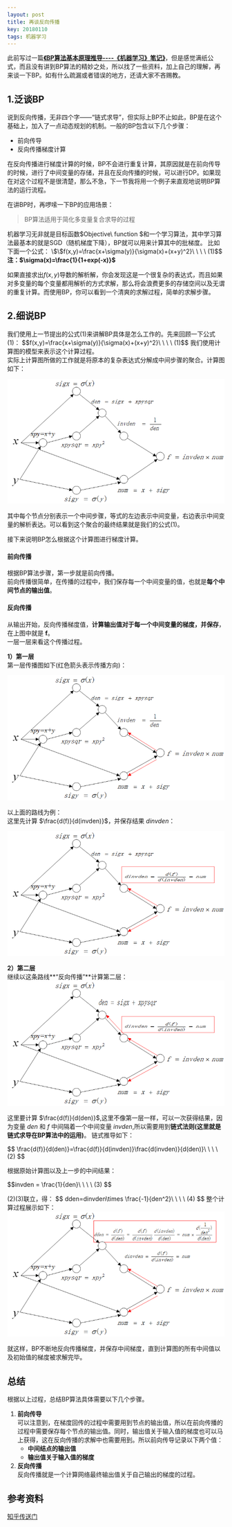 ```yaml
---
layout: post
title: 再谈反向传播
key: 20180110
tags: 机器学习
---
```


此前写过一篇[**《BP算法基本原理推导----《机器学习》笔记》**](http://www.cnblogs.com/HolyShine/p/6413653.html)，但是感觉满纸公式，而且没有讲到BP算法的精妙之处，所以找了一些资料，加上自己的理解，再来谈一下BP。如有什么疏漏或者错误的地方，还请大家不吝赐教。
## 1.泛谈BP
说到反向传播，无非四个字——“链式求导”，但实际上BP不止如此，BP是在这个基础上，加入了一点动态规划的机制。一般的BP包含以下几个步骤：
- 前向传导
- 反向传播梯度计算

在反向传播进行梯度计算的时候，BP不会进行重复计算，其原因就是在前向传导的时候，进行了中间变量的存储，并且在反向传播的时候，可以进行DP。如果现在对这个过程不是很清楚，那么不急，下一节我将用一个例子来直观地说明BP算法的运行流程。  

在讲BP时，再啰嗦一下BP的应用场景：
>BP算法适用于简化多变量复合求导的过程  

机器学习无非就是目标函数$Objective\ function $和一个学习算法，其中学习算法最基本的就是SGD（随机梯度下降），BP就可以用来计算其中的批梯度。  
比如下面一个公式：
\$\$f(x,y)=\frac{x+\sigma(y)}{\sigma(x)+(x+y)^2}\ \ \ \ (1)$$
**注：$\sigma(x)=\frac{1}{1+exp(-x)}$**  

如果直接求出$f(x,y)$导数的解析解，你会发现这是一个很复杂的表达式，而且如果对多变量的每个变量都用解析的方式求解，那么将会浪费更多的存储空间以及无谓的重复计算。而使用BP，你可以看到一个清爽的求解过程，简单的求解步骤。

## 2.细说BP
我们使用上一节提出的公式(1)来讲解BP具体是怎么工作的。先来回顾一下公式(1)：
\$\$f(x,y)=\frac{x+\sigma(y)}{\sigma(x)+(x+y)^2}\ \ \ \ (1)$$
我们使用计算图的模型来表示这个计算过程。  
实际上计算图所做的工作就是将原本的复杂表达式分解成中间步骤的聚合。计算图如下：

![BP.PNG](https://github.com/Holy-Shine/MarkdownPhotos/blob/master/NN/BP.png?raw=true)

其中每个节点分别表示一个中间步骤，等式的左边表示中间变量，右边表示中间变量的解析表达。可以看到这个聚合的最终结果就是我们的公式(1)。   

接下来说明BP怎么根据这个计算图进行梯度计算。
#### 前向传播
根据BP算法步骤，第一步就是前向传播。  
前向传播很简单，在传播的过程中，我们保存每一个中间变量的值，也就是**每个中间节点的输出值**。
#### 反向传播
从输出开始，反向传播梯度值，**计算输出值对于每一个中间变量的梯度，并保存**，在上图中就是 **f**。  
一层一层来看这个传播过程。  

**1）第一层**  
第一层传播图如下(红色箭头表示传播方向)：  

![BP_1](https://github.com/Holy-Shine/MarkdownPhotos/blob/master/NN/BP_1.png?raw=true)

以上面的路线为例：  
这里先计算 $\frac{d(f)}{d(invden)}$，并保存结果 $dinvden$：  

![BP_1_end](https://github.com/Holy-Shine/MarkdownPhotos/blob/master/NN/BP_1_end.png?raw=true)  

**2）第二层**  
继续以这条路线**“反向传播”**计算第二层：  
![BP_2](https://github.com/Holy-Shine/MarkdownPhotos/blob/master/NN/BP_2.png?raw=true)    

这里要计算 $\frac{d(f)}{d(den)}$,这里不像第一层一样，可以一次获得结果，因为变量 $den$ 和 $f$ 中间隔着一个中间变量 $invden$,所以需要用到**链式法则(这里就是链式求导在BP算法中的运用)**。 链式推导如下：

\$\$ \frac{d(f)}{d(den)}=\frac{d(f)}{d(invden)}\frac{d(invden)}{d(den)}\ \ \ \ (2) $$

根据原始计算图以及上一步的中间结果：   

\$\$invden = \frac{1}{den}\ \ \ \ (3) $$

(2)(3)联立，得：
\$\$ dden=dinvden\times \frac{-1}{den^2}\ \ \ \ (4) $$
整个计算过程展示如下：  
![BP_2_end](https://github.com/Holy-Shine/MarkdownPhotos/blob/master/NN/BP_2_end.png?raw=true)

就这样，BP不断地反向传播梯度，并保存中间梯度，直到计算图的所有中间值以及初始值的梯度被求解完毕。
## 总结
根据以上过程，总结BP算法具体需要以下几个步骤。
1. **前向传导**  
可以注意到，在梯度回传的过程中需要用到节点的输出值，所以在前向传播的过程中需要保存每个节点的输出值。同时，输出值关于输入值的梯度也可以马上获得，这在反向传播的求解中也需要用到。所以前向传导记录以下两个值：
	- **中间结点的输出值**
	- **输出值关于输入值的梯度**
2. **反向传播**  
反向传播就是一个计算网络最终输出值关于自己输出的梯度的过程。

## 参考资料
[知乎传送门](https://zhuanlan.zhihu.com/p/21407711?refer=intelligentunit)

